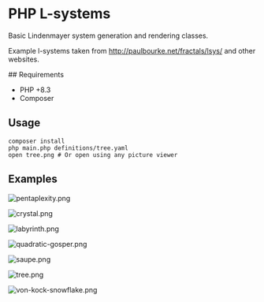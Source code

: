 # PHP L-systems

Basic Lindenmayer system generation and rendering classes.

Example l-systems taken from http://paulbourke.net/fractals/lsys/ and other websites.

## Requirements

- PHP +8.3
- Composer

## Usage

```shell
composer install
php main.php definitions/tree.yaml
open tree.png # Or open using any picture viewer
```

## Examples

![pentaplexity.png](pentaplexity.png)

![crystal.png](crystal.png)

![labyrinth.png](labyrinth.png)

![quadratic-gosper.png](quadratic-gosper.png)

![saupe.png](saupe.png)

![tree.png](tree.png)

![von-kock-snowflake.png](von-kock-snowflake.png)
